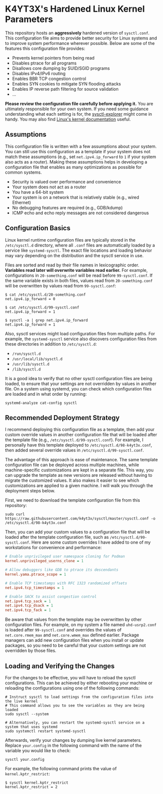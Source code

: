 # K4YT3X's Hardened Linux Kernel Parameters

This repository hosts an **aggressively** hardened version of `sysctl.conf`. This configuration file aims to provide better security for Linux systems and to improve system performance wherever possible. Below are some of the features this configuration file provides:

- Prevents kernel pointers from being read
- Disables ptrace for all programs
- Disallows core dumping by SUID/SGID programs
- Disables IPv4/IPv6 routing
- Enables BBR TCP congestion control
- Enables SYN cookies to mitigate SYN flooding attacks
- Enables IP reverse path filtering for source validation
- …

**Please review the configuration file carefully before applying it.** You are ultimately responsible for your own system. If you need some guidance understanding what each setting is for, the [sysctl-explorer](https://sysctl-explorer.net/) might come in handy. You may also find [Linux's kernel documentation](https://www.kernel.org/doc/Documentation/sysctl/) useful.

## Assumptions

This configuration file is written with a few assumptions about your system. You can still use this configuration as a template if your system does not match these assumptions (e.g., set `net.ipv4.ip_forward` to `1` if your system also acts as a router). Making these assumptions helps in developing a configuration file that enables as many optimizations as possible for common systems.

- Security is valued over performance and convenience
- Your system does not act as a router
- You have a 64-bit system
- Your system is on a network that is relatively stable (e.g., wired Ethernet)
- No debugging features are required (e.g., GDB/kdump)
- ICMP echo and echo reply messages are not considered dangerous

## Configuration Basics

Linux kernel runtime configuration files are typically stored in the `/etc/sysctl.d` directory, where all `.conf` files are automatically loaded by a service like `systemd-sysctl`. The exact file locations and loading behavior may vary depending on the distribution and the sysctl service in use.

Files are sorted and read by their file names in lexicographic order. **Variables read later will overwrite variables read earlier.** For example, configurations in `20-something.conf` will be read before `99-sysctl.conf`. If the same variable exists in both files, values read from `20-something.conf` will be overwritten by values read from `99-sysctl.conf`:

```shell
$ cat /etc/sysctl.d/20-something.conf
net.ipv4.ip_forward = 0

$ cat /etc/sysctl.d/99-sysctl.conf
net.ipv4.ip_forward = 1

$ sysctl -a | grep net.ipv4.ip_forward
net.ipv4.ip_forward = 1
```

Also, sysctl services might load configuration files from multiple paths. For example, the `systemd-sysctl` service also discovers configuration files from these directories in addition to `/etc/sysctl.d`:

- `/run/sysctl.d`
- `/usr/local/lib/sysctl.d`
- `/usr/lib/sysctl.d`
- `/lib/sysctl.d`

It is a good idea to verify that no other sysctl configuration files are being loaded, to ensure that your settings are not overridden by values in another file. On a system using systemd, you can check which configuration files are loaded and in what order by running:

```shell
systemd-analyze cat-config sysctl
```

## Recommended Deployment Strategy

I recommend deploying this configuration file as a template, then add your custom override values in another configuration file that will be loaded after the template file (e.g., `/etc/sysctl.d/99-sysctl.conf`). For example, I personally have this template deployed to `/etc/sysctl.d/98-k4yt3x.conf`, then added several override values in `/etc/sysctl.d/99-sysctl.conf`.

The advantage of this approach is ease of maintenance. The same template configuration file can be deployed across multiple machines, while machine-specific customizations are kept in a separate file. This way, you can upgrade the template as new versions are released without having to migrate the customized values. It also makes it easier to see which customizations are applied to a given machine. I will walk you through the deployment steps below.

First, we need to download the template configuration file from this repository:

```shell
sudo curl https://raw.githubusercontent.com/k4yt3x/sysctl/master/sysctl.conf -o /etc/sysctl.d/98-k4yt3x.conf
```

Then, you can add your custom values to a configuration file that will be loaded after the template configuration file, such as `/etc/sysctl.d/99-sysctl.conf`. Here are some custom overrides I have added to one of my workstations for convenience and performance:

```ini
# Enable unprivileged user namespace cloning for Podman
kernel.unprivileged_userns_clone = 1

# Allow debuggers like GDB to ptrace its descendants
kernel.yama.ptrace_scope = 1

# Enable TCP timestamps with RFC 1323 randomized offsets
net.ipv4.tcp_timestamps = 1

# Enable SACK to assist congestion control
net.ipv4.tcp_sack = 1
net.ipv4.tcp_dsack = 1
net.ipv4.tcp_fack = 1
```

Be aware that values from the template may be overwritten by other configuration files. For example, on my system a file named `uhd-usrp2.conf` is loaded after `99-sysctl.conf` and overrides the values of `net.core.rmem_max` and `net.core.wmem_max` defined earlier. Package managers can add new configuration files when you install or update packages, so you need to be careful that your custom settings are not overridden by those files.

## Loading and Verifying the Changes

For the changes to be effective, you will have to reload the sysctl configurations. This can be achieved by either rebooting your machine or reloading the configurations using one of the following commands:

```shell
# Instruct sysctl to load settings from the configuration files into the live kernel
# This command allows you to see the variables as they are being loaded
sudo sysctl --system

# Alternatively, you can restart the systemd-sysctl service on a system that uses systemd
sudo systemctl restart systemd-sysctl
```

Afterwards, verify your changes by dumping live kernel parameters. Replace `your.config` in the following command with the name of the variable you would like to check:

```shell
sysctl your.config
```

For example, the following command prints the value of `kernel.kptr_restrict`:

```shell
$ sysctl kernel.kptr_restrict
kernel.kptr_restrict = 2
```
